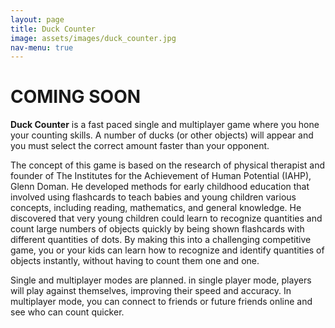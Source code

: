```yaml
---
layout: page
title: Duck Counter
image: assets/images/duck_counter.jpg
nav-menu: true
---
```


# COMING SOON

**Duck Counter** is a fast paced single and multiplayer game where you hone your counting skills. A number of ducks (or other objects) will appear and you must select the correct amount faster than your opponent.
  
The concept of this game is based on the research of physical therapist and founder of The Institutes for the Achievement of Human Potential (IAHP), Glenn Doman. He developed methods for early childhood education that involved using flashcards to teach babies and young children various concepts, including reading, mathematics, and general knowledge. He discovered that very young children could learn to recognize quantities and count large numbers of objects quickly by being shown flashcards with different quantities of dots. By making this into a challenging competitive game, you or your kids can learn how to recognize and identify quantities of objects instantly, without having to count them one and one.

Single and multiplayer modes are planned. in single player mode, players will play against themselves, improving their speed and accuracy. In multiplayer mode, you can connect to friends or future friends online and see who can count quicker.

